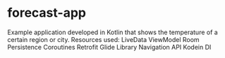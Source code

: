 # forecast-app
Example application developed in Kotlin that shows the temperature of a certain region or city.
Resources used:
LiveData
ViewModel
Room Persistence
Coroutines
Retrofit
Glide Library
Navigation API
Kodein DI

